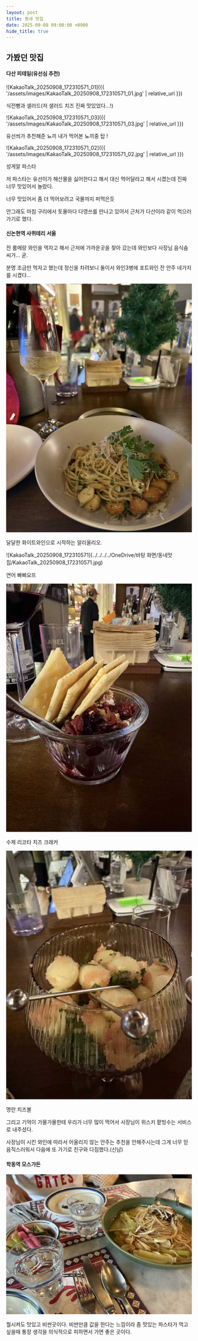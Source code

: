 ```yaml
---
layout: post
title: 동네 맛집
date: 2025-09-08 09:00:00 +0900
hide_title: true
---
```


## 가봤던 맛집



#### 다산 피테일(유선심 추천)

![KakaoTalk_20250908_172310571_01]({{ '/assets/images/KakaoTalk_20250908_172310571_01.jpg' | relative_url }})

식전빵과 샐러드(저 샐러드 치즈 진짜 맛있었다...!)

![KakaoTalk_20250908_172310571_03]({{ '/assets/images/KakaoTalk_20250908_172310571_03.jpg' | relative_url }})

유선씌가 추천해준 뇨끼 내가 먹어본 뇨끼중 탑 !

![KakaoTalk_20250908_172310571_02]({{ '/assets/images/KakaoTalk_20250908_172310571_02.jpg' | relative_url }})

성게알 파스타

저 파스타는 유선이가 해산물을 싫어한다고 해서 대신 먹어달라고 해서 시켰는데 진짜 너무 맛있어서 놀랐다.

너무 맛있어서 좀 더 먹어보려고 국물까지 퍼먹은듯

안그래도 마침 구리에서 토욜마다 다영쓰를 만나고 있어서 근처가 다산이라 같이 먹으러 가기로 했다.



#### 신논현역 사퀴테리 서울 

전 룸메랑 와인을 먹자고 해서 근처에 가까운곳을 찾아 갔는데 와인보다 사장님 음식솜씨가... 굳.

분명 조금만 먹자고 했는데 정신을 차려보니 둘이서 와인3병에 포트와인 잔 안주 네가지를 시켰다... 

![KakaoTalk_20250914_010948070](../assets/images/KakaoTalk_20250914_010948070.jpg)

달달한 화이트와인으로 시작하는 알리올리오. 

![KakaoTalk_20250908_172310571](../../../../OneDrive/바탕 화면/동네맛집/KakaoTalk_20250908_172310571.jpg)

연어 빠삐요뜨

![KakaoTalk_20250914_010948070_01](../assets/images/KakaoTalk_20250914_010948070_01.jpg)

수제 리코타 치즈 크래커

![KakaoTalk_20250914_010948070_03](../assets/images/KakaoTalk_20250914_010948070_03.jpg)

명란 치즈볼

그리고 기억이 가물가물한테 우리가 너무 많이 먹어서 사장님이 위스키 팥빙수는 서비스로 내주셨다.

사장님이 시킨 와인에 따라서 어울리지 않는 안주는 추천을 안해주시는데 그게 너무 믿음직스러워서 다음에 또 가기로 친구와 다짐했다.(신남)



#### 학동역 모스가든

![KakaoTalk_20250908_172212471_08](../assets/images/KakaoTalk_20250908_172212471_08.jpg)

뭘시켜도 맛있고 비싼곳이다. 비싼만큼 값을 한다는 느낌이라 좀 맛있는 파스타가 먹고 싶을때 통장 생각을 의식적으로 피하면서 가면 좋은 곳이다.
